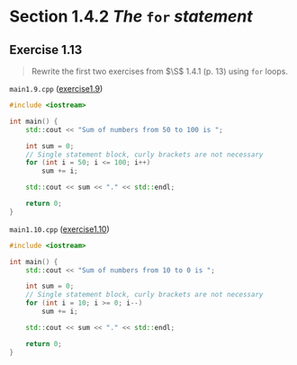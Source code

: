 # Section 1.4.2 _The_ `for` _statement_

## Exercise 1.13

> Rewrite the first two exercises from $\S$ 1.4.1 (p. 13) using `for` loops.

`main1.9.cpp` ([exercise1.9](../../section1.4.1/exercise1.9/))
```cpp
#include <iostream>

int main() {
    std::cout << "Sum of numbers from 50 to 100 is ";

    int sum = 0;
    // Single statement block, curly brackets are not necessary
    for (int i = 50; i <= 100; i++)
        sum += i;

    std::cout << sum << "." << std::endl;

    return 0;
}
```

`main1.10.cpp` ([exercise1.10](../../section1.4.1/exercise1.10/))
```cpp
#include <iostream>

int main() {
    std::cout << "Sum of numbers from 10 to 0 is ";

    int sum = 0;
    // Single statement block, curly brackets are not necessary
    for (int i = 10; i >= 0; i--)
        sum += i;

    std::cout << sum << "." << std::endl;

    return 0;
}
```